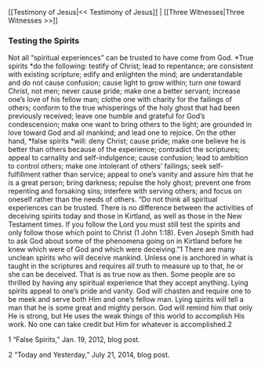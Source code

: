 [[Testimony of Jesus|<< Testimony of Jesus]]  |  [[Three Witnesses|Three Witnesses >>]]

### Testing the Spirits
Not all “spiritual experiences” can be trusted to have come from God. *True spirits *do the following: testify of Christ; lead to repentance; are consistent with existing scripture; edify and enlighten the mind; are understandable and do not cause confusion; cause light to grow within; turn one toward Christ, not men; never cause pride; make one a better servant; increase one’s love of his fellow man; clothe one with charity for the failings of others; conform to the true whisperings of the holy ghost that had been previously received; leave one humble and grateful for God’s condescension; make one want to bring others to the light; are grounded in love toward God and all mankind; and lead one to rejoice. On the other hand, *false spirits *will: deny Christ; cause pride; make one believe he is better than others because of the experience; contradict the scriptures; appeal to carnality and self-indulgence; cause confusion; lead to ambition to control others; make one intolerant of others’ failings; seek self-fulfillment rather than service; appeal to one’s vanity and assure him that he is a great person; bring darkness; repulse the holy ghost; prevent one from repenting and forsaking sins; interfere with serving others; and focus on oneself rather than the needs of others. “Do not think all spiritual experiences can be trusted. There is no difference between the activities of deceiving spirits today and those in Kirtland, as well as those in the New Testament times. If you follow the Lord you must still test the spirits and only follow those which point to Christ (1 John 1:18). Even Joseph Smith had to ask God about some of the phenomena going on in Kirtland before he knew which were of God and which were deceiving.”1 There are many unclean spirits who will deceive mankind. Unless one is anchored in what is taught in the scriptures and requires all truth to measure up to that, he or she can be deceived. That is as true now as then. Some people are so thrilled by having any spiritual experience that they accept anything. Lying spirits appeal to one’s pride and vanity. God will chasten and require one to be meek and serve both Him and one’s fellow man. Lying spirits will tell a man that he is some great and mighty person. God will remind him that only He is strong, but He uses the weak things of this world to accomplish His work. No one can take credit but Him for whatever is accomplished.2



1 “False Spirits,” Jan. 19, 2012, blog post.


2 “Today and Yesterday,” July 21, 2014, blog post.